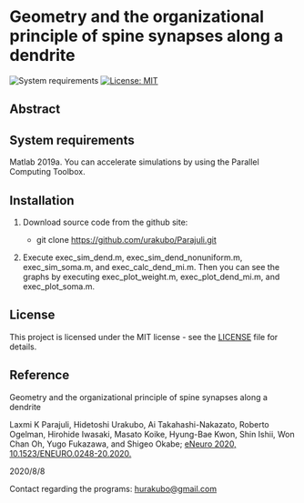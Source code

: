 # Geometry and the organizational principle of spine synapses along a dendrite

![System requirements](https://img.shields.io/badge/platform-matlab2019a%20or%20newer-green.svg)
[![License: MIT](https://img.shields.io/badge/license-MIT-blue.svg)](https://github.com/urakubo/Parajuli/blob/master/LICENSE)

## Abstract

## System requirements

Matlab 2019a. You can accelerate simulations by using the Parallel Computing Toolbox. 

## Installation

1. Download source code from the github site:

	- git clone https://github.com/urakubo/Parajuli.git

2. Execute exec_sim_dend.m, exec_sim_dend_nonuniform.m, exec_sim_soma.m, and exec_calc_dend_mi.m. 
 Then you can see the graphs by executing exec_plot_weight.m, exec_plot_dend_mi.m, and exec_plot_soma.m. 

## License

This project is licensed under the MIT license - see the [LICENSE](LICENSE) file for details.

## Reference
Geometry and the organizational principle of spine synapses along a dendrite

Laxmi K Parajuli, Hidetoshi Urakubo, Ai Takahashi-Nakazato, Roberto Ogelman, Hirohide Iwasaki, Masato Koike, Hyung-Bae Kwon, Shin Ishii, Won Chan Oh, Yugo Fukazawa, and Shigeo Okabe; [eNeuro 2020, 10.1523/ENEURO.0248-20.2020.](https://doi.org/10.1523/ENEURO.0248-20.2020)

2020/8/8

Contact regarding the programs: hurakubo@gmail.com


